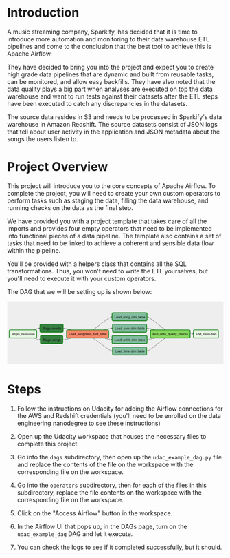 # Introduction

A music streaming company, Sparkify, has decided that it is time to introduce
more automation and monitoring to their data warehouse ETL pipelines and come
to the conclusion that the best tool to achieve this is Apache Airflow.

They have decided to bring you into the project and expect you to create high
grade data pipelines that are dynamic and built from reusable tasks, can be
monitored, and allow easy backfills. They have also noted that the data quality
plays a big part when analyses are executed on top the data warehouse and want
to run tests against their datasets after the ETL steps have been executed to
catch any discrepancies in the datasets.

The source data resides in S3 and needs to be processed in Sparkify's data
warehouse in Amazon Redshift. The source datasets consist of JSON logs that tell
about user activity in the application and JSON metadata about the songs the
users listen to.

# Project Overview

This project will introduce you to the core concepts of Apache Airflow. To
complete the project, you will need to create your own custom operators to
perform tasks such as staging the data, filling the data warehouse, and running
checks on the data as the final step.

We have provided you with a project template that takes care of all the imports
and provides four empty operators that need to be implemented into functional
pieces of a data pipeline. The template also contains a set of tasks that need
to be linked to achieve a coherent and sensible data flow within the pipeline.

You'll be provided with a helpers class that contains all the SQL
transformations. Thus, you won't need to write the ETL yourselves, but you'll
need to execute it with your custom operators.

The DAG that we will be setting up is shown below:

![DAG for project](example-dag.png)

# Steps

1. Follow the instructions on Udacity for adding the Airflow connections for
   the AWS and Redshift credentials (you'll need to be enrolled on the data
   engineering nanodegree to see these instructions)

2. Open up the Udacity workspace that houses the necessary files to complete
   this project.

3. Go into the `dags` subdirectory, then open up the `udac_example_dag.py` file
   and replace the contents of the file on the workspace with the corresponding
   file on the workspace.

4. Go into the `operators` subdirectory, then for each of the files in this
   subdirectory, replace the file contents on the workspace with the
   corresponding file on the workspace.

5. Click on the "Access Airflow" button in the workspace.

6. In the Airflow UI that pops up, in the DAGs page, turn on the
   `udac_example_dag` DAG and let it execute.

7. You can check the logs to see if it completed successfully, but it should.
